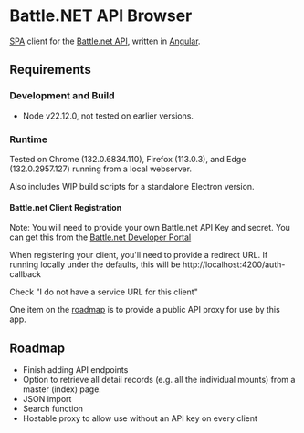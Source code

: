 # Battle&#46;NET API Browser

[SPA](https://en.wikipedia.org/wiki/Single-page_application) client for the [Battle.net API](https://develop.battle.net/), written in [Angular](https://angular.dev).

## Requirements

### Development and Build

- Node v22.12.0, not tested on earlier versions.  


### Runtime

Tested on Chrome (132.0.6834.110), Firefox (113.0.3), and Edge (132.0.2957.127) running from a local webserver. 

Also includes WIP build scripts for a standalone Electron version.

#### Battle&#46;net Client Registration

Note: You will need to provide your own Battle&#46;net API Key and secret. 
You can get this from the [Battle.net Developer Portal](https://develop.battle.net/access/clients)

When registering your client, you'll need to provide a redirect URL.  If running locally under the defaults, this will be http://localhost:4200/auth-callback

Check "I do not have a service URL for this client"

One item on the [roadmap](#roadmap) is to provide a public API proxy for use by this app.

## Roadmap

- Finish adding API endpoints
- Option to retrieve all detail records (e.g. all the individual mounts) from a master (index) page.
- JSON import
- Search function
- Hostable proxy to allow use without an API key on every client